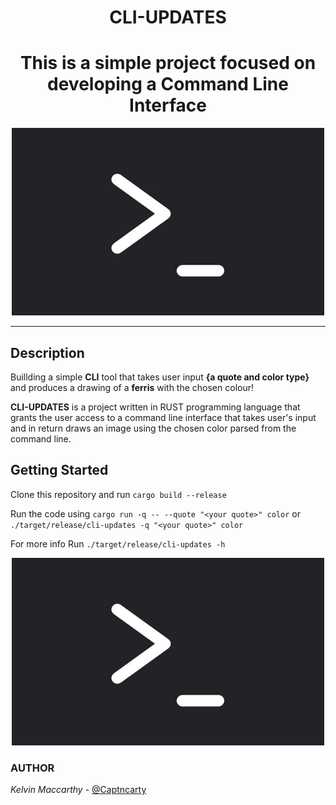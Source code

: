 <h1 align="center">CLI-UPDATES</h1>


<h1 align="center">This is a simple project focused on developing a Command Line Interface</h1>
<p align ="center">
    <img width="500" height="300" src="src/img/cli.jpg">
</p>

---------
## Description    

Buillding a simple **CLI** tool that takes user input **{a quote and color type}** and produces a drawing of a **ferris** with the chosen colour!

**CLI-UPDATES** is a project written in RUST programming language that grants the user access to a command line interface that takes user's input and in return draws an image using the chosen color parsed from the command line.

## Getting Started

Clone this repository and run `cargo build --release`

Run the code using `cargo run -q -- --quote "<your quote>" color`
or
`./target/release/cli-updates -q "<your quote>" color`

For more info Run `./target/release/cli-updates -h`

<p align ="center">
    <img width="500" height="300" src="src/img/cli.jpg">
</p>

### AUTHOR
*Kelvin Maccarthy* - [@Captncarty](https://github.com/Captncarty)
